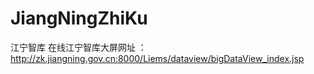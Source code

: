 # JiangNingZhiKu
江宁智库
在线江宁智库大屏网址 ：http://zk.jiangning.gov.cn:8000/Liems/dataview/bigDataView_index.jsp
